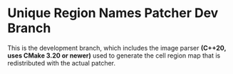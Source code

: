 # Unique Region Names Patcher Dev Branch

This is the development branch, which includes the image parser **(C++20, uses CMake 3.20 or newer)** used to generate the cell region map that is redistributed with the actual patcher.
